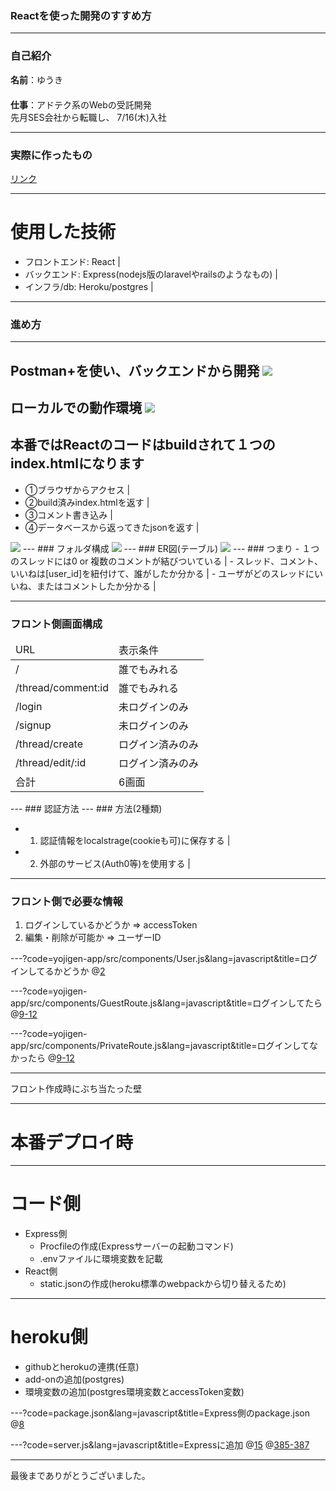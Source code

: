 ### Reactを使った開発のすすめ方
---
### 自己紹介
**名前**：ゆうき      
　  
**仕事**：アドテク系のWebの受託開発
　  
先月SES会社から転職し、 
7/16(木)入社

---
### 実際に作ったもの

<a href="https://yojigen-app.herokuapp.com/" target="_brank">リンク</a>

---
# 使用した技術

- フロントエンド: React |
- バックエンド: Express(nodejs版のlaravelやrailsのようなもの) |
- インフラ/db: Heroku/postgres |

---
### 進め方
---
Postman+を使い、バックエンドから開発
<img src="gitpitch-img/postman.png"/>  
---
ローカルでの動作環境
<img src="gitpitch-img/localimg.png"/>  
---
本番ではReactのコードはbuildされて１つのindex.htmlになります
---
- ①ブラウザからアクセス |
- ②build済みindex.htmlを返す |
- ③コメント書き込み |
- ④データベースから返ってきたjsonを返す |
<img src="gitpitch-img/productimg.png"/>  
---
### フォルダ構成
<img src="gitpitch-img/folder.png"/>  
---
### ER図(テーブル)
<img src="gitpitch-img/table.png"/>  
---
### つまり
- １つのスレッドには0 or 複数のコメントが結びついている |
- スレッド、コメント、いいねは[user_id]を紐付けて、誰がしたか分かる |
- ユーザがどのスレッドにいいね、またはコメントしたか分かる |

---
### フロント側画面構成
<table>
<thead>
<tr>
<td>URL</td>
<td>表示条件</td>
</tr>
</thead>
<tbody>
<tr>
<td>/</td>
<td>誰でもみれる</td>
</tr>
<tr>
<td>/thread/comment:id</td>
<td>誰でもみれる</td>
</tr>
<tr>
<td>/login</td>
<td>未ログインのみ</td>
</tr>
<tr>
<td>/signup</td>
<td>未ログインのみ</td>
</tr>
<tr>
<td>/thread/create</td>
<td>ログイン済みのみ</td>
</tr>
<tr>
<td>/thread/edit/:id</td>
<td>ログイン済みのみ</td>
</tr>
<tr>
<td>合計</td>
<td>6画面</td>
</tr>

</tbody>
</table>
---
### 認証方法
---
### 方法(2種類)

- 1. 認証情報をlocalstrage(cookieも可)に保存する |
- 2. 外部のサービス(Auth0等)を使用する |
---
### フロント側で必要な情報
1. ログインしているかどうか => accessToken 
2. 編集・削除が可能か => ユーザーID

---?code=yojigen-app/src/components/User.js&lang=javascript&title=ログインしてるかどうか
@[2](ローカルストレージにtokenがあるかどうか判定)

---?code=yojigen-app/src/components/GuestRoute.js&lang=javascript&title=ログインしてたら
@[9-12](accessTokenがないならlogin/signupページをロードできる)

---?code=yojigen-app/src/components/PrivateRoute.js&lang=javascript&title=ログインしてなかったら
@[9-12](accessTokenがあるならcreate/editページをロードできる)

---
フロント作成時にぶち当たった壁

---
# 本番デプロイ時

---
# コード側
* Express側
  * Procfileの作成(Expressサーバーの起動コマンド)
  * .envファイルに環境変数を記載
* React側
  * static.jsonの作成(heroku標準のwebpackから切り替えるため)

---
# heroku側
* githubとherokuの連携(任意)
* add-onの追加(postgres)
* 環境変数の追加(postgres環境変数とaccessToken変数)

---?code=package.json&lang=javascript&title=Express側のpackage.json
@[8](デプロイ時にReactのコードをbuildするように設定)

---?code=server.js&lang=javascript&title=Expressに追加
@[15](Expressサーバーは静的ファイルを出力)
@[385-387](これがないとlocalでは動くが、本番環境では動かない)

---
最後までありがとうございました。